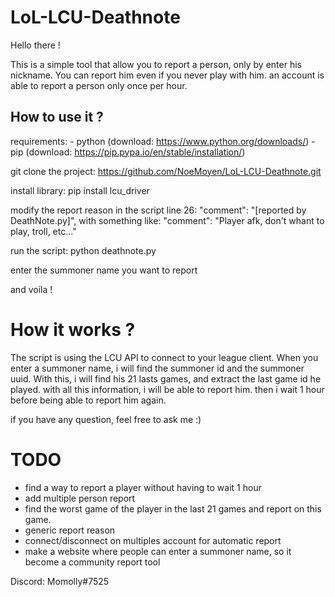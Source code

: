 # LoL-LCU-Deathnote

Hello there !

This is a simple tool that allow you to report a person, only by enter his nickname.
You can report him even if you never play with him.
an account is able to report a person only once per hour.


## How to use it ?
requirements:   - python  (download: https://www.python.org/downloads/)
                - pip     (download: https://pip.pypa.io/en/stable/installation/)

git clone the project:
https://github.com/NoeMoyen/LoL-LCU-Deathnote.git

install library:
pip install lcu_driver

modify the report reason in the script line 26:
"comment": "[reported by DeathNote.py]",
with something like:
"comment": "Player afk, don't whant to play, troll, etc..."

run the script:
python deathnote.py

enter the summoner name you want to report

and voila !


# How it works ?

The script is using the LCU API to connect to your league client.
When you enter a summoner name, i will find the summoner id and the summoner uuid. 
With this, i will find his 21 lasts games, and extract the last game id he played.
with all this information, i will be able to report him.
then i wait 1 hour before being able to report him again.

if you have any question, feel free to ask me :)

# TODO

- find a way to report a player without having to wait 1 hour
- add multiple person report
- find the worst game of the player in the last 21 games and report on this game.
- generic report reason
- connect/disconnect on multiples account for automatic report
- make a website where people can enter a summoner name, so it become a community report tool 


Discord: Momolly#7525